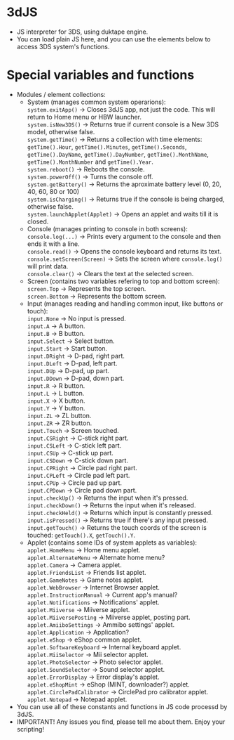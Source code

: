 # 3dJS
- JS interpreter for 3DS, using duktape engine.
- You can load plain JS here, and you can use the elements below to access 3DS system's functions.

# Special variables and functions
- Modules / element collections:  
  - System (manages common system operarions):  
  `system.exitApp()` -> Closes 3dJS app, not just the code. This will return to Home menu or HBW launcher.  
  `system.isNew3DS()` -> Returns true if current console is a New 3DS model, otherwise false.  
  `system.getTime()` -> Returns a collection with time elements: `getTime().Hour`, `getTime().Minutes`, `getTime().Seconds`, `getTime().DayName`, `getTime().DayNumber`, `getTime().MonthName`, `getTime().MonthNumber` and `getTime().Year`.  
  `system.reboot()` -> Reboots the console.  
  `system.powerOff()` -> Turns the console off.  
  `system.getBattery()` -> Returns the aproximate battery level (0, 20, 40, 60, 80 or 100)  
  `system.isCharging()` -> Returns true if the console is being charged, otherwise false.  
  `system.launchApplet(Applet)` -> Opens an applet and waits till it is closed.
  - Console (manages printing to console in both screens):  
  `console.log(...)` -> Prints every argument to the console and then ends it with a line.  
  `console.read()` -> Opens the console keyboard and returns its text.  
  `console.setScreen(Screen)` -> Sets the screen where `console.log()` will print data.  
  `console.clear()` -> Clears the text at the selected screen.  
  - Screen (contains two variables refering to top and bottom screen):  
  `screen.Top` -> Represents the top screen.  
  `screen.Bottom` -> Represents the bottom screen.  
  - Input (manages reading and handling common input, like buttons or touch):  
  `input.None` -> No input is pressed.  
  `input.A` -> A button.  
  `input.B` -> B button.  
  `input.Select` -> Select button.  
  `input.Start` -> Start button.  
  `input.DRight` -> D-pad, right part.  
  `input.DLeft` -> D-pad, left part.  
  `input.DUp` -> D-pad, up part.  
  `input.DDown` -> D-pad, down part.  
  `input.R` -> R button.  
  `input.L` -> L button.  
  `input.X` -> X button.  
  `input.Y` -> Y button.  
  `input.ZL` -> ZL button.  
  `input.ZR` -> ZR button.  
  `input.Touch` -> Screen touched.  
  `input.CSRight` -> C-stick right part.  
  `input.CSLeft` -> C-stick left part.  
  `input.CSUp` -> C-stick up part.  
  `input.CSDown` -> C-stick down part.  
  `input.CPRight` -> Circle pad right part.  
  `input.CPLeft` -> Circle pad left part.  
  `input.CPUp` -> Circle pad up part.  
  `input.CPDown` -> Circle pad down part.  
  `input.checkUp()` -> Returns the input when it's pressed.  
  `input.checkDown()` -> Returns the input when it's released.  
  `input.checkHeld()` -> Returns which input is constantly pressed.  
  `input.isPressed()` -> Returns true if there's any input pressed.  
  `input.getTouch()` -> Returns the touch coords of the screen is touched: `getTouch().X`, `getTouch().Y`.  
  - Applet (contains some IDs of system applets as variables):  
  `applet.HomeMenu` -> Home menu applet.  
	`applet.AlternateMenu` -> Alternate home menu?  
	`applet.Camera` -> Camera applet.  
	`applet.FriendsList` -> Friends list applet.  
	`applet.GameNotes` -> Game notes applet.  
	`applet.WebBrowser` -> Internet Browser applet.  
	`applet.InstructionManual` -> Current app's manual?  
	`applet.Notifications` -> Notifications' applet.  
	`applet.Miiverse` -> Miiverse applet.  
	`applet.MiiversePosting` -> Miiverse applet, posting part.  
	`applet.AmiiboSettings` -> Ammibo settings' applet.  
	`applet.Application` -> Application?  
	`applet.eShop` -> eShop common applet.  
	`applet.SoftwareKeyboard` -> Internal keyboard applet.  
	`applet.MiiSelector` -> Mii selector applet.  
	`applet.PhotoSelector` -> Photo selector applet.  
	`applet.SoundSelector` -> Sound selector applet.  
	`applet.ErrorDisplay` -> Error display's applet.  
	`applet.eShopMint` -> eShop (MINT, downloader?) applet.  
	`applet.CirclePadCalibrator` -> CirclePad pro calibrator applet.  
	`applet.Notepad` -> Notepad applet.   
- You can use all of these constants and functions in JS code processd by 3dJS.
- IMPORTANT! Any issues you find, please tell me about them. Enjoy your scripting!
